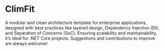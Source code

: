 # ClimFit
A modular and clean architecture template for enterprise applications, designed with best practices like layered design, Dependency Injection (DI), and Separation of Concerns (SoC). Ensuring scalability and maintainability, it’s ideal for .NET Core projects. Suggestions and contributions to improve are always welcome!
